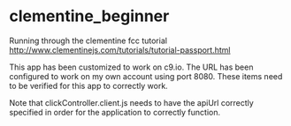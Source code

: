 # clementine_beginner
Running through the clementine fcc tutorial
http://www.clementinejs.com/tutorials/tutorial-passport.html

This app has been customized to work on c9.io. The URL has been configured to work on my own account using port 8080. These items need to be verified for this app to correctly work.

Note that clickController.client.js needs to have the apiUrl correctly specified in order for the application to correctly function.